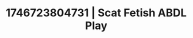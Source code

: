 ---
categories:
- Alt aesthetic girls
- AI-generated
- Naughty expression
- Erotic silhouette
- Neon-lit seduction
- ASMR
- Cosplay
- 3D erotic games
image: /assets/images/1746723804731.jpg
layout: post
seo:
  description: Featured content with sensual Scat Fetish, ABDL Play. HD images available.
  keywords: Scat Fetish, ABDL Play
  og_image: /assets/images/1746723804731.jpg
  schema_type: VisualArtwork
tags:
- ABDL Play
- '#1746723804731'
- Scat Fetish
title: 1746723804731 | Scat Fetish ABDL Play
---